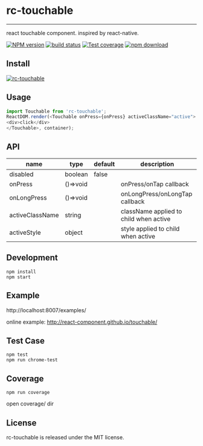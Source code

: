 # rc-touchable
---

react touchable component. inspired by react-native.

[![NPM version][npm-image]][npm-url]
[![build status][travis-image]][travis-url]
[![Test coverage][coveralls-image]][coveralls-url]
[![npm download][download-image]][download-url]

[npm-image]: http://img.shields.io/npm/v/rc-touchable.svg?style=flat-square
[npm-url]: http://npmjs.org/package/rc-touchable
[travis-image]: https://img.shields.io/travis/react-component/touchable.svg?style=flat-square
[travis-url]: https://travis-ci.org/react-component/touchable
[coveralls-image]: https://img.shields.io/coveralls/react-component/touchable.svg?style=flat-square
[coveralls-url]: https://coveralls.io/r/react-component/touchable?branch=master
[gemnasium-image]: http://img.shields.io/gemnasium/react-component/touchable.svg?style=flat-square
[gemnasium-url]: https://gemnasium.com/react-component/touchable
[node-image]: https://img.shields.io/badge/node.js-%3E=_0.10-green.svg?style=flat-square
[node-url]: http://nodejs.org/download/
[download-image]: https://img.shields.io/npm/dm/rc-touchable.svg?style=flat-square
[download-url]: https://npmjs.org/package/rc-touchable

## Install

[![rc-touchable](https://nodei.co/npm/rc-touchable.png)](https://npmjs.org/package/rc-touchable)

## Usage

```js
import Touchable from 'rc-touchable';
ReactDOM.render(<Touchable onPress={onPress} activeClassName="active">
<div>click</div>
</Touchable>, container);
```

## API

<table class="table table-bordered table-striped">
    <thead>
    <tr>
        <th style="width: 100px;">name</th>
        <th style="width: 50px;">type</th>
        <th style="width: 50px;">default</th>
        <th>description</th>
    </tr>
    </thead>
    <tbody>
        <tr>
          <td>disabled</td>
          <td>boolean</td>
          <td>false</td>
          <td></td>
        </tr>
        <tr>
          <td>onPress</td>
          <td>()=>void</td>
          <td></td>
          <td>onPress/onTap callback</td>
        </tr>
        <tr>
          <td>onLongPress</td>
          <td>()=>void</td>
          <td></td>
          <td>onLongPress/onLongTap callback</td>
        </tr>
        <tr>
          <td>activeClassName</td>
          <td>string</td>
          <td></td>
          <td>className applied to child when active</td>
        </tr>
        <tr>
          <td>activeStyle</td>
          <td>object</td>
          <td></td>
          <td>style applied to child when active</td>
        </tr>
    </tbody>
</table>


## Development

```
npm install
npm start
```

## Example

http://localhost:8007/examples/

online example: http://react-component.github.io/touchable/


## Test Case

```
npm test
npm run chrome-test
```

## Coverage

```
npm run coverage
```

open coverage/ dir


## License

rc-touchable is released under the MIT license.
